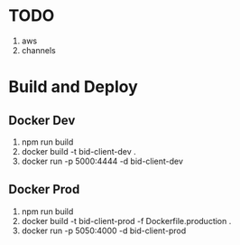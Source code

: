 # TODO

1. aws
1. channels


# Build and Deploy
## Docker Dev
 1. npm run build
 1. docker build -t bid-client-dev .
 1. docker run -p 5000:4444 -d bid-client-dev

## Docker Prod
 1. npm run build
 1. docker build -t bid-client-prod -f Dockerfile.production .
 1. docker run -p 5050:4000 -d bid-client-prod
